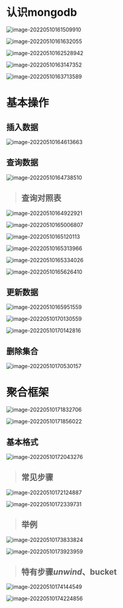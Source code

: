 # 认识mongodb

![image-20220510161509910](https://raw.githubusercontent.com/xiao-class/typora/master/img/image-20220510161509910.png)

![image-20220510161632055](https://raw.githubusercontent.com/xiao-class/typora/master/img/image-20220510161632055.png)

![image-20220510162528942](https://raw.githubusercontent.com/xiao-class/typora/master/img/image-20220510162528942.png)

![image-20220510163147352](https://raw.githubusercontent.com/xiao-class/typora/master/img/image-20220510163147352.png)

![image-20220510163713589](https://raw.githubusercontent.com/xiao-class/typora/master/img/image-20220510163713589.png)

# 基本操作

## 插入数据

![image-20220510164613663](https://raw.githubusercontent.com/xiao-class/typora/master/img/image-20220510164613663.png)

## 查询数据

![image-20220510164738510](https://raw.githubusercontent.com/xiao-class/typora/master/img/image-20220510164738510.png)

> ## 查询对照表

![image-20220510164922921](https://raw.githubusercontent.com/xiao-class/typora/master/img/image-20220510164922921.png)

![image-20220510165006807](https://raw.githubusercontent.com/xiao-class/typora/master/img/image-20220510165006807.png)

![image-20220510165120113](https://raw.githubusercontent.com/xiao-class/typora/master/img/image-20220510165120113.png)

![image-20220510165313966](https://raw.githubusercontent.com/xiao-class/typora/master/img/image-20220510165313966.png)

![image-20220510165334026](https://raw.githubusercontent.com/xiao-class/typora/master/img/image-20220510165334026.png)

![image-20220510165626410](https://raw.githubusercontent.com/xiao-class/typora/master/img/image-20220510165626410.png)

## 更新数据

![image-20220510165951559](https://raw.githubusercontent.com/xiao-class/typora/master/img/image-20220510165951559.png)

![image-20220510170130559](https://raw.githubusercontent.com/xiao-class/typora/master/img/image-20220510170130559.png)

![image-20220510170142816](https://raw.githubusercontent.com/xiao-class/typora/master/img/image-20220510170142816.png)

## 删除集合

![image-20220510170530157](https://raw.githubusercontent.com/xiao-class/typora/master/img/image-20220510170530157.png)

# 聚合框架

![image-20220510171832706](https://raw.githubusercontent.com/xiao-class/typora/master/img/image-20220510171832706.png)

![image-20220510171856022](https://raw.githubusercontent.com/xiao-class/typora/master/img/image-20220510171856022.png)

## 基本格式

![image-20220510172043276](https://raw.githubusercontent.com/xiao-class/typora/master/img/image-20220510172043276.png)

> ## 常见步骤

![image-20220510172124887](https://raw.githubusercontent.com/xiao-class/typora/master/img/image-20220510172124887.png)

![image-20220510172339731](https://raw.githubusercontent.com/xiao-class/typora/master/img/image-20220510172339731.png)

> ## 举例

![image-20220510173833824](https://raw.githubusercontent.com/xiao-class/typora/master/img/image-20220510173833824.png)

![image-20220510173923959](https://raw.githubusercontent.com/xiao-class/typora/master/img/image-20220510173923959.png)

> ## 特有步骤$unwind、$bucket

![image-20220510174144549](https://raw.githubusercontent.com/xiao-class/typora/master/img/image-20220510174144549.png)

![image-20220510174224856](https://raw.githubusercontent.com/xiao-class/typora/master/img/image-20220510174224856.png)






